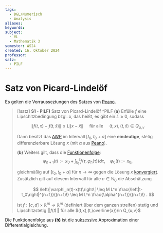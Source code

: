 ```yaml
---
tags:
  - DGL/Numerisch
  - Analysis
aliases: 
keywords: 
subject:
  - VL
  - Mathematik 3
semester: WS24
created: 16. Oktober 2024
professor: 
satz:
  - PILF
---
```

 

# Satz von Picard-Lindelöf

Es gelten die Vorrausseztungen des Satzes von [Peano](Analysis/Peano.md).

> [!satz] **S1 - PILF)** Satz von Picard-Lindelöf ^PILF
> **(a)** Erfülle $f$ eine Lipschitzbedingung bzgl. $x$, das heißt, es gibt ein $L \geq 0$, sodass
> 
> $$
> \|f(t, x)-f(t, \bar{x})\| \leq L\|x-\bar{x}\| \quad \text { für alle } \quad(t, x),(t, \bar{x}) \in Q_{u, v}
> $$
> 
> Dann besitzt das [AWP](../GDGL.md) im Intervall $[t_{0},t_{0}+\alpha]$ eine **eindeutige**, stetig differenzierbare Lösung $x$ (mit $\alpha$ aus [Peano](Analysis/Peano.md)).
> 
> **(b)** Weiters gilt, dass die [Funktionenfolge](Analysis/Funktionenfolge.md):
> $$
> \varphi_{n+1}(t):=x_0+\int_{t_0}^t f\left(\tau, \varphi_n(\tau)\right) d \tau, \quad \varphi_0(t):=x_0,
> $$
> 
> gleichmäßig auf $\left[t_0, t_0+\alpha\right]$ für $n \rightarrow \infty$ gegen die Lösung $x$ [konvergiert](Analysis/Grenzwert.md). Zusätzlich gilt auf diesem Intervall für alle $n \in \mathbb{N}_0$ die Abschätzung
> 
> $$
> \left\|\varphi_n(t)-x(t)\right\| \leq M L^n \frac{\left|t-t_0\right|^{n+1}}{(n+1)!} \leq M L^n \frac{\alpha^{n+1}}{(n+1)!} .
> $$
> 
> 
> ist $f:[c,d] \times \mathbb{R}^m \to \mathbb{R}^m$ (definiert über dem ganzen streifen) stetig und Lipschitzstetig $\lvert \lvert f(t) \rvert \rvert$ für alle $(t,x),(t,\overline{x})\in Q_{u,v}$

Die Funktionenfolge aus **(b)** ist die [sukzessive Approximation](Analysis/sukzessive%20Approximation.md) einer Differentialgleichung.
